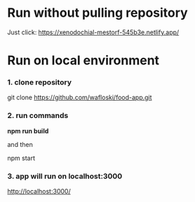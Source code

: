# Run without pulling repository

Just click: <https://xenodochial-mestorf-545b3e.netlify.app/>


# Run on local environment

### 1. clone repository

git clone https://github.com/wafloski/food-app.git 

### 2. run commands

**npm run build**

and then

npm start

### 3. app will run on localhost:3000

<http://localhost:3000/>
